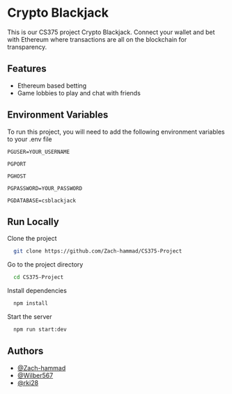 # Crypto Blackjack

This is our CS375 project Crypto Blackjack. Connect your wallet and bet with Ethereum where transactions are all on the blockchain for transparency.

## Features

-   Ethereum based betting
-   Game lobbies to play and chat with friends

## Environment Variables

To run this project, you will need to add the following environment variables to your .env file

`PGUSER=YOUR_USERNAME`

`PGPORT`

`PGHOST`

`PGPASSWORD=YOUR_PASSWORD`

`PGDATABASE=csblackjack`

## Run Locally

Clone the project

```bash
  git clone https://github.com/Zach-hammad/CS375-Project
```

Go to the project directory

```bash
  cd CS375-Project
```

Install dependencies

```bash
  npm install
```

Start the server

```bash
  npm run start:dev
```

## Authors

-   [@Zach-hammad](https://www.github.com/Zach-hammad)
-   [@Wilber567](https://www.github.com/Wilber567)
-   [@rki28](https://www.github.com/rki28)
